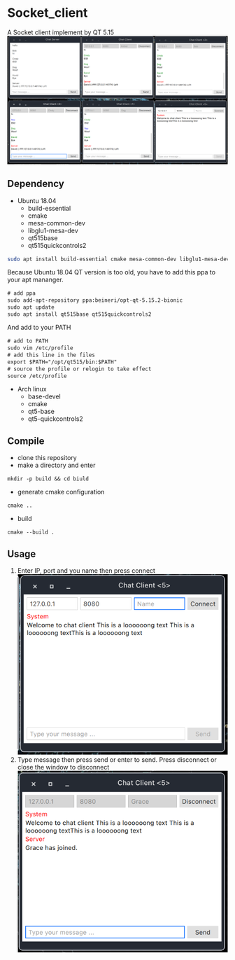 # Socket_client
A Socket client implement by QT 5.15
![](./img/example.png)
## Dependency
- Ubuntu 18.04
    - build-essential
    - cmake
    - mesa-common-dev
    - libglu1-mesa-dev
    - qt515base
    - qt515quickcontrols2
```sh
sudo apt install build-essential cmake mesa-common-dev libglu1-mesa-dev
```
Because Ubuntu 18.04 QT version is too old, you have to add this ppa to your apt mananger.
    
```shell=
# add ppa
sudo add-apt-repository ppa:beineri/opt-qt-5.15.2-bionic
sudo apt update
sudo apt install qt515base qt515quickcontrols2
```
And add to your PATH
```shell=
# add to PATH
sudo vim /etc/profile
# add this line in the files
export $PATH="/opt/qt515/bin:$PATH"
# source the profile or relogin to take effect
source /etc/profile
```
- Arch linux
    - base-devel
    - cmake
    - qt5-base
    - qt5-quickcontrols2
## Compile
- clone this repository
- make a directory and enter
```shell=
mkdir -p build && cd biuld
```
- generate cmake configuration
```shell=
cmake ..
```
- build
```shell=
cmake --build .
```
## Usage
1. Enter IP, port and you name then press connect
![](./img/connect.png)
2. Type message then press send or enter to send. Press disconnect or close the window to disconnect
![](./img/chat.png)

